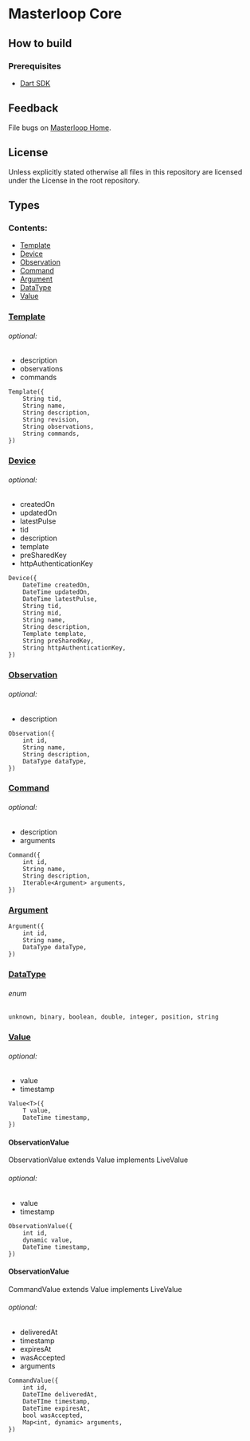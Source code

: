 # Masterloop Core

## How to build

### Prerequisites

- [Dart SDK](https://www.dartlang.org/)

## Feedback

File bugs on [Masterloop Home](https://github.com/orgs/Masterloop/projects/1).

## License

Unless explicitly stated otherwise all files in this repository are licensed under the License in the root repository.

## Types

### Contents:

- [Template](#template)
- [Device](#device)
- [Observation](#observation)
- [Command](#command)
- [Argument](#argument)
- [DataType](#datatype)
- [Value](#value)

### [Template](./lib/src/models/template.dart)

###### optional:

- description
- observations
- commands

```
Template({
    String tid,
    String name,
    String description,
    String revision,
    String observations,
    String commands,
})
```

### [Device](./lib/src/models/device.dart)

###### optional:

- createdOn
- updatedOn
- latestPulse
- tid
- description
- template
- preSharedKey
- httpAuthenticationKey

```
Device({
    DateTime createdOn,
    DateTime updatedOn,
    DateTime latestPulse,
    String tid,
    String mid,
    String name,
    String description,
    Template template,
    String preSharedKey,
    String httpAuthenticationKey,
})
```

### [Observation](./lib/src/models/observation.dart)

###### optional:

- description

```
Observation({
    int id,
    String name,
    String description,
    DataType dataType,
})
```

### [Command](./lib/src/models/command.dart)

###### optional:

- description
- arguments

```
Command({
    int id,
    String name,
    String description,
    Iterable<Argument> arguments,
})
```

### [Argument](./lib/src/models/argument.dart)

```
Argument({
    int id,
    String name,
    DataType dataType,
})
```

### [DataType](./lib/src/models/data_type.dart)

###### enum

```
unknown, binary, boolean, double, integer, position, string
```

### [Value](./lib/src/models/value.dart)

###### optional:

- value
- timestamp

```
Value<T>({
    T value,
    DateTime timestamp,
})
```

#### ObservationValue

ObservationValue extends Value implements LiveValue

###### optional:

- value
- timestamp

```
ObservationValue({
    int id,
    dynamic value,
    DateTime timestamp,
})
```

#### ObservationValue

CommandValue extends Value implements LiveValue

###### optional:

- deliveredAt
- timestamp
- expiresAt
- wasAccepted
- arguments

```
CommandValue({
    int id,
    DateTIme deliveredAt,
    DateTIme timestamp,
    DateTime expiresAt,
    bool wasAccepted,
    Map<int, dynamic> arguments,
})
```
